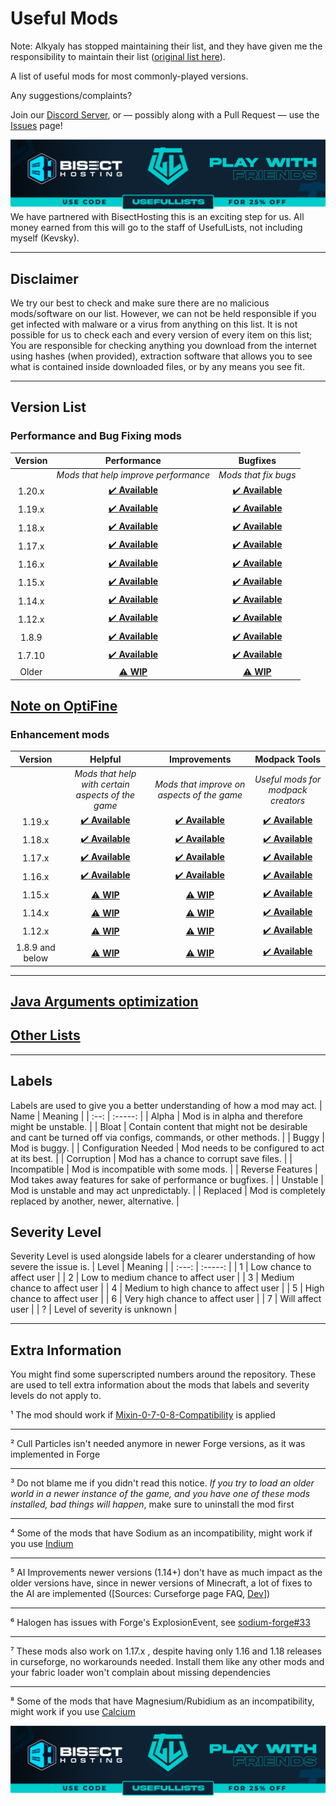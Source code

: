# Useful Mods

Note: Alkyaly has stopped maintaining their list, and they have given me the responsibility to maintain their list ([original list here](https://gist.github.com/alkyaly/02830c560d15256855bc529e1e232e88)).

A list of useful mods for most commonly-played versions.

Any suggestions/complaints?

Join our [Discord Server](https://discord.gg/8nzHYhVUQS), or — possibly along with a Pull Request — use the [Issues](https://github.com/TheUsefulLists/UsefulMods/issues) page!

[![Bisect Hosting Image](https://raw.githubusercontent.com/TheUsefulLists/assets/main/Images/Promo.png)](https://bisecthosting.com/UsefulLists)
We have partnered with BisectHosting this is an exciting step for us. All money earned from this will go to the staff of UsefulLists, not including myself (Kevsky).
___

## Disclaimer

We try our best to check and make sure there are no malicious mods/software on our list. However, we can not be held responsible if you get infected with malware or a virus from anything on this list. It is not possible for us to check each and every version of every item on this list;
You are responsible for checking anything you download from the internet using hashes (when provided), extraction software that allows you to see what is contained inside downloaded files, or by any means you see fit.
___

## Version List

### Performance and Bug Fixing mods

|     Version     |                    Performance                    |                  Bugfixes                   |
|:---------------:|:-------------------------------------------------:|:-------------------------------------------:|
|                 |       *Mods that help improve performance*        |            *Mods that fix bugs*             |
|     1.20.x      | [✔️ **Available**](Performance/Performance120.md) | [✔️ **Available**](BugFixes/BugFixes120.md) |
|     1.19.x      | [✔️ **Available**](Performance/Performance119.md) | [✔️ **Available**](BugFixes/BugFixes119.md) |
|     1.18.x      | [✔️ **Available**](Performance/Performance118.md) | [✔️ **Available**](BugFixes/BugFixes118.md) |
|     1.17.x      | [✔️ **Available**](Performance/Performance117.md) | [✔️ **Available**](BugFixes/BugFixes117.md) |
|     1.16.x      | [✔️ **Available**](Performance/Performance116.md) | [✔️ **Available**](BugFixes/BugFixes116.md) |
|     1.15.x      | [✔️ **Available**](Performance/Performance115.md) | [✔️ **Available**](BugFixes/BugFixes115.md) |
|     1.14.x      | [✔️ **Available**](Performance/Performance114.md) | [✔️ **Available**](BugFixes/BugFixes114.md) |
|     1.12.x      | [✔️ **Available**](Performance/Performance112.md) | [✔️ **Available**](BugFixes/BugFixes112.md) |
|     1.8.9       | [✔️ **Available**](Performance/Performance189.md) | [✔️ **Available**](BugFixes/BugFixes189.md) |
|     1.7.10      | [✔️ **Available**](Performance/Performance1710.md) | [✔️ **Available**](BugFixes/BugFixes1710.md) |
|     Older       | [⚠️ **WIP**](Performance/PerformanceOld.md) | [⚠️ **WIP**](BugFixes/BugFixesOld.md) |

## [Note on OptiFine](Performance/Note%20on%20OptiFine.md)

### Enhancement mods

|     Version     |                        Helpful                         |                           Improvements                           |                    Modpack Tools                    |
|:---------------:|:------------------------------------------------------:|:----------------------------------------------------------------:|:---------------------------------------------------:|
|                 |   *Mods that help with certain aspects of the game*    |            *Mods that improve on aspects of the game*            |         *Useful mods for modpack creators*          |
|     1.19.x      | [✔️ **Available**](Enhancements/Helpful/Helpful119.md) | [✔️ **Available**](Enhancements/Improvements/Improvements119.md) | [✔️ **Available**](modpacktools/modpacktools119.md) |
|     1.18.x      | [✔️ **Available**](Enhancements/Helpful/Helpful118.md) | [✔️ **Available**](Enhancements/Improvements/Improvements118.md) | [✔️ **Available**](modpacktools/modpacktools118.md) |
|     1.17.x      | [✔️ **Available**](Enhancements/Helpful/Helpful117.md) | [✔️ **Available**](Enhancements/Improvements/Improvements117.md) | [✔️ **Available**](modpacktools/modpacktools117.md) |
|     1.16.x      | [✔️ **Available**](Enhancements/Helpful/Helpful116.md) | [✔️ **Available**](Enhancements/Improvements/Improvements116.md) | [✔️ **Available**](modpacktools/modpacktools116.md) |
|     1.15.x      |    [⚠️ **WIP**](Enhancements/Helpful/Helpful115.md)    |    [⚠️ **WIP**](Enhancements/Improvements/Improvements115.md)    | [✔️ **Available**](modpacktools/modpacktools115.md) |
|     1.14.x      |    [⚠️ **WIP**](Enhancements/Helpful/Helpful114.md)    |    [⚠️ **WIP**](Enhancements/Improvements/Improvements114.md)    | [✔️ **Available**](modpacktools/modpacktools114.md) |
|     1.12.x      |    [⚠️ **WIP**](Enhancements/Helpful/Helpful112.md)    |    [⚠️ **WIP**](Enhancements/Improvements/Improvements112.md)    | [✔️ **Available**](modpacktools/modpacktools112.md) |
| 1.8.9 and below |    [⚠️ **WIP**](Enhancements/Helpful/HelpfulOld.md)    |    [⚠️ **WIP**](Enhancements/Improvements/ImprovementsOld.md)    | [✔️ **Available**](modpacktools/modpacktoolsold.md) |
___

## [Java Arguments optimization](JavaArgumentsOptimization.md)

## [Other Lists](lists.md)

___

## Labels

Labels are used to give you a better understanding of how a mod may act.
| Name | Meaning |
| :--: | :-----: |
| Alpha | Mod is in alpha and therefore might be unstable. |
| Bloat | Contain content that might not be desirable and cant be turned off via configs, commands, or other methods. |
| Buggy | Mod is buggy. |
| Configuration Needed | Mod needs to be configured to act at its best. |
| Corruption | Mod has a chance to corrupt save files. |
| Incompatible | Mod is incompatible with some mods. |
| Reverse Features | Mod takes away features for sake of performance or bugfixes. |
| Unstable | Mod is unstable and may act unpredictably. |
| Replaced | Mod is completely replaced by another, newer, alternative. |

## Severity Level

Severity Level is used alongside labels for a clearer understanding of how severe the issue is.
| Level | Meaning |
| :---: | :-----: |
| 1 | Low chance to affect user |
| 2 | Low to medium chance to affect user |
| 3 | Medium chance to affect user |
| 4 | Medium to high chance to affect user |
| 5 | High chance to affect user |
| 6 | Very high chance to affect user |
| 7 | Will affect user |
| ? | Level of severity is unknown |
___

## Extra Information

You might find some superscripted numbers around the repository. These are used to tell extra information about the mods that labels and severity levels do not apply to.

¹ The mod should work if [Mixin-0-7-0-8-Compatibility](https://www.curseforge.com/minecraft/mc-mods/mixin-0-7-0-8-compatibility) is applied
___
² Cull Particles isn't needed anymore in newer Forge versions, as it was implemented in Forge
___
³ Do not blame me if you didn't read this notice. *If you try to load an older world in a newer instance of the game, and you have one of these mods installed, bad things will happen*, make sure to uninstall the mod first
___
⁴ Some of the mods that have Sodium as an incompatibility, might work if you use [Indium](https://modrinth.com/mod/indium)
___
⁵ AI Improvements newer versions (1.14+) don't have as much impact as the older versions have, since in newer versions of Minecraft, a lot of fixes to the AI are implemented ([Sources: Curseforge page FAQ, [Dev](https://media.discordapp.net/attachments/254806806516203520/831525756143534150/unknown.png)])
___
⁶ Halogen has issues with Forge's ExplosionEvent, see [sodium-forge#33](https://github.com/spoorn/sodium-forge/issues/33)
___
⁷ These mods also work on 1.17.x , despite having only 1.16 and 1.18 releases in curseforge, no workarounds needed. Install them like any other mods and your fabric loader won't complain about missing dependencies
___
⁸ Some of the mods that have Magnesium/Rubidium as an incompatibility, might work if you use [Calcium](https://www.curseforge.com/minecraft/mc-mods/calcium)

[![Bisect Hosting Image](https://raw.githubusercontent.com/TheUsefulLists/assets/main/Images/Promo.png)](https://bisecthosting.com/UsefulLists)

